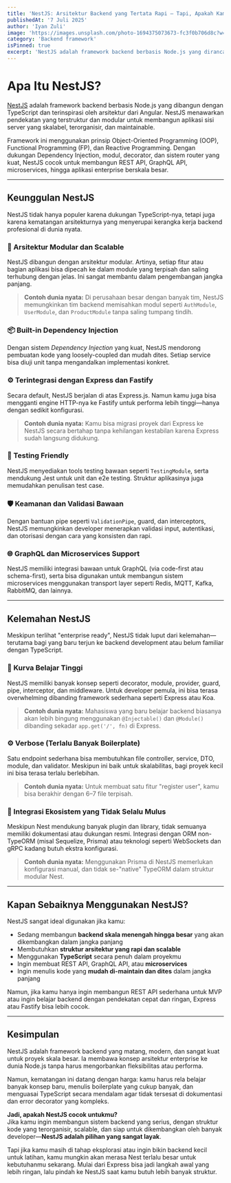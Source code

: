```yaml
---
title: 'NestJS: Arsitektur Backend yang Tertata Rapi — Tapi, Apakah Kamu Siap dengan Kedewasaannya?'
publishedAt: '7 Juli 2025'
author: 'Iyan Zuli'
image: 'https://images.unsplash.com/photo-1694375073673-fc3f0b706d8c?w=600&auto=format&fit=crop&q=60&ixlib=rb-4.1.0&ixid=M3wxMjA3fDB8MHxzZWFyY2h8MTZ8fGNhdCUyMG9uJTIwY29tcHV0ZXJ8ZW58MHx8MHx8fDA%3D'
category: 'Backend framework'
isPinned: true
excerpt: 'NestJS adalah framework backend berbasis Node.js yang dirancang dengan arsitektur modular dan OOP. Cocok untuk pengembangan backend yang scalable, maintainable, dan enterprise-ready.'
---
```


# Apa Itu NestJS?

[NestJS](https://nestjs.com) adalah framework backend berbasis Node.js yang dibangun dengan TypeScript dan terinspirasi oleh arsitektur dari Angular. NestJS menawarkan pendekatan yang terstruktur dan modular untuk membangun aplikasi sisi server yang skalabel, terorganisir, dan maintainable.

Framework ini menggunakan prinsip Object-Oriented Programming (OOP), Functional Programming (FP), dan Reactive Programming. Dengan dukungan Dependency Injection, modul, decorator, dan sistem router yang kuat, NestJS cocok untuk membangun REST API, GraphQL API, microservices, hingga aplikasi enterprise berskala besar.

---

## Keunggulan NestJS

NestJS tidak hanya populer karena dukungan TypeScript-nya, tetapi juga karena kematangan arsitekturnya yang menyerupai kerangka kerja backend profesional di dunia nyata.

### 🧱 Arsitektur Modular dan Scalable

NestJS dibangun dengan arsitektur modular. Artinya, setiap fitur atau bagian aplikasi bisa dipecah ke dalam module yang terpisah dan saling terhubung dengan jelas. Ini sangat membantu dalam pengembangan jangka panjang.

> **Contoh dunia nyata:** Di perusahaan besar dengan banyak tim, NestJS memungkinkan tim backend memisahkan modul seperti `AuthModule`, `UserModule`, dan `ProductModule` tanpa saling tumpang tindih.

### 📦 Built-in Dependency Injection

Dengan sistem *Dependency Injection* yang kuat, NestJS mendorong pembuatan kode yang loosely-coupled dan mudah dites. Setiap service bisa diuji unit tanpa mengandalkan implementasi konkret.

### ⚙️ Terintegrasi dengan Express dan Fastify

Secara default, NestJS berjalan di atas Express.js. Namun kamu juga bisa mengganti engine HTTP-nya ke Fastify untuk performa lebih tinggi—hanya dengan sedikit konfigurasi.

> **Contoh dunia nyata:** Kamu bisa migrasi proyek dari Express ke NestJS secara bertahap tanpa kehilangan kestabilan karena Express sudah langsung didukung.

### 🧪 Testing Friendly

NestJS menyediakan tools testing bawaan seperti `TestingModule`, serta mendukung Jest untuk unit dan e2e testing. Struktur aplikasinya juga memudahkan penulisan test case.

### 🛡️ Keamanan dan Validasi Bawaan

Dengan bantuan pipe seperti `ValidationPipe`, guard, dan interceptors, NestJS memungkinkan developer menerapkan validasi input, autentikasi, dan otorisasi dengan cara yang konsisten dan rapi.

### 🌐 GraphQL dan Microservices Support

NestJS memiliki integrasi bawaan untuk GraphQL (via code-first atau schema-first), serta bisa digunakan untuk membangun sistem microservices menggunakan transport layer seperti Redis, MQTT, Kafka, RabbitMQ, dan lainnya.

---

## Kelemahan NestJS

Meskipun terlihat "enterprise ready", NestJS tidak luput dari kelemahan—terutama bagi yang baru terjun ke backend development atau belum familiar dengan TypeScript.

### 📘 Kurva Belajar Tinggi

NestJS memiliki banyak konsep seperti decorator, module, provider, guard, pipe, interceptor, dan middleware. Untuk developer pemula, ini bisa terasa overwhelming dibanding framework sederhana seperti Express atau Koa.

> **Contoh dunia nyata:** Mahasiswa yang baru belajar backend biasanya akan lebih bingung menggunakan `@Injectable()` dan `@Module()` dibanding sekadar `app.get('/', fn)` di Express.

### ⚙️ Verbose (Terlalu Banyak Boilerplate)

Satu endpoint sederhana bisa membutuhkan file controller, service, DTO, module, dan validator. Meskipun ini baik untuk skalabilitas, bagi proyek kecil ini bisa terasa terlalu berlebihan.

> **Contoh dunia nyata:** Untuk membuat satu fitur "register user", kamu bisa berakhir dengan 6–7 file terpisah.

### 🔌 Integrasi Ekosistem yang Tidak Selalu Mulus

Meskipun Nest mendukung banyak plugin dan library, tidak semuanya memiliki dokumentasi atau dukungan resmi. Integrasi dengan ORM non-TypeORM (misal Sequelize, Prisma) atau teknologi seperti WebSockets dan gRPC kadang butuh ekstra konfigurasi.

> **Contoh dunia nyata:** Menggunakan Prisma di NestJS memerlukan konfigurasi manual, dan tidak se-"native" TypeORM dalam struktur modular Nest.

---

## Kapan Sebaiknya Menggunakan NestJS?

NestJS sangat ideal digunakan jika kamu:

- Sedang membangun **backend skala menengah hingga besar** yang akan dikembangkan dalam jangka panjang
- Membutuhkan **struktur arsitektur yang rapi dan scalable**
- Menggunakan **TypeScript** secara penuh dalam proyekmu
- Ingin membuat REST API, GraphQL API, atau **microservices**
- Ingin menulis kode yang **mudah di-maintain dan dites** dalam jangka panjang

Namun, jika kamu hanya ingin membangun REST API sederhana untuk MVP atau ingin belajar backend dengan pendekatan cepat dan ringan, Express atau Fastify bisa lebih cocok.

---

## Kesimpulan

NestJS adalah framework backend yang matang, modern, dan sangat kuat untuk proyek skala besar. Ia membawa konsep arsitektur enterprise ke dunia Node.js tanpa harus mengorbankan fleksibilitas atau performa.

Namun, kematangan ini datang dengan harga: kamu harus rela belajar banyak konsep baru, menulis boilerplate yang cukup banyak, dan menguasai TypeScript secara mendalam agar tidak tersesat di dokumentasi dan error decorator yang kompleks.

**Jadi, apakah NestJS cocok untukmu?**  
Jika kamu ingin membangun sistem backend yang serius, dengan struktur kode yang terorganisir, scalable, dan siap untuk dikembangkan oleh banyak developer—**NestJS adalah pilihan yang sangat layak**.

Tapi jika kamu masih di tahap eksplorasi atau ingin bikin backend kecil untuk latihan, kamu mungkin akan merasa Nest terlalu besar untuk kebutuhanmu sekarang. Mulai dari Express bisa jadi langkah awal yang lebih ringan, lalu pindah ke NestJS saat kamu butuh lebih banyak struktur.

